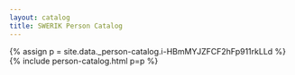 ```yaml
---
layout: catalog
title: SWERIK Person Catalog
---
```

{% assign p = site.data._person-catalog.i-HBmMYJZFCF2hFp911rkLLd %}
{% include person-catalog.html p=p %}

